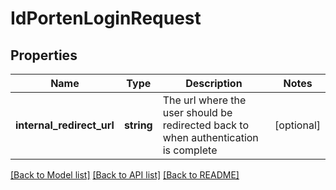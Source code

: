 # IdPortenLoginRequest

## Properties
Name | Type | Description | Notes
------------ | ------------- | ------------- | -------------
**internal_redirect_url** | **string** | The url where the user should be redirected back to when authentication is complete | [optional] 

[[Back to Model list]](../README.md#documentation-for-models) [[Back to API list]](../README.md#documentation-for-api-endpoints) [[Back to README]](../README.md)


